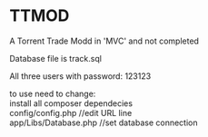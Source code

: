 # TTMOD
A Torrent Trade Modd in 'MVC' and not completed

Database file is track.sql

All three users with password: 123123

to use need to change: <br>
install all composer dependecies <br>
config/config.php //edit URL line <br>
app/Libs/Database.php //set database connection <br>
